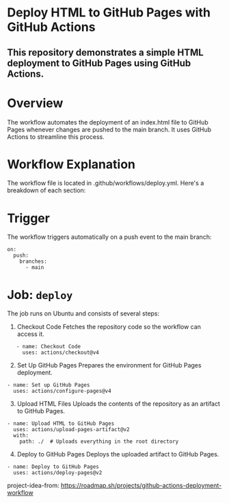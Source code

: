 # Deploy HTML to GitHub Pages with GitHub Actions</h1>

## This repository demonstrates a simple HTML deployment to GitHub Pages using GitHub Actions.
# Overview

The workflow automates the deployment of an index.html file to GitHub Pages whenever changes are pushed to the main branch. It uses GitHub Actions to streamline this process.

# Workflow Explanation

The workflow file is located in .github/workflows/deploy.yml. Here's a breakdown of each section:

# Trigger
The workflow triggers automatically on a push event to the main branch:
```
on:
  push:
    branches:
      - main
```
# Job: ```deploy```
The job runs on Ubuntu and consists of several steps:
1. Checkout Code
Fetches the repository code so the workflow can access it.
```
   - name: Checkout Code 
     uses: actions/checkout@v4
```
2. Set Up GitHub Pages
Prepares the environment for GitHub Pages deployment.

```
- name: Set up GitHub Pages
  uses: actions/configure-pages@v4
```
3. Upload HTML Files
Uploads the contents of the repository as an artifact to GitHub Pages.

```
- name: Upload HTML to GitHub Pages
  uses: actions/upload-pages-artifact@v2
  with:
    path: ./  # Uploads everything in the root directory
```
 4.  Deploy to GitHub Pages
Deploys the uploaded artifact to GitHub Pages.

```
- name: Deploy to GitHub Pages
  uses: actions/deploy-pages@v2
```

project-idea-from: https://roadmap.sh/projects/github-actions-deployment-workflow

